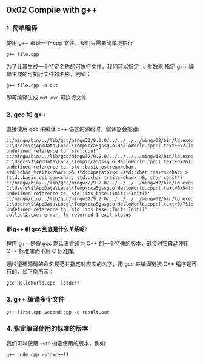 ## 0x02 Compile with g++

### 1. 简单编译

使用 g++ 编译一个 cpp 文件，我们只需要简单地执行
```shell script
g++ file.cpp
```

为了让其生成一个特定名称的可执行文件，我们可以指定 `-o` 参数来
指定 g++ 编译生成的可执行文件的名称，例如：
```shell script
g++ file.cpp -o out
```
即可编译生成 `out.exe` 可执行文件

### 2. gcc 和 g++
直接使用 gcc 来编译 c++ 语言的源码时，编译器会报错:
```shell script
c:/mingw/bin/../lib/gcc/mingw32/9.2.0/../../../../mingw32/bin/ld.exe: C:\Users\$\AppData\Local\Temp\cca5gssg.o:HelloWorld.cpp:(.text+0x21): undefined reference to `std::cout'
c:/mingw/bin/../lib/gcc/mingw32/9.2.0/../../../../mingw32/bin/ld.exe: C:\Users\$\AppData\Local\Temp\cca5gssg.o:HelloWorld.cpp:(.text+0x26): undefined reference to `std::basic_ostream<char, std::char_traits<char> >& std::operator<< <std::char_traits<char> >(std::basic_ostream<char, std::char_traits<char> >&, char const*)'
c:/mingw/bin/../lib/gcc/mingw32/9.2.0/../../../../mingw32/bin/ld.exe: C:\Users\$\AppData\Local\Temp\cca5gssg.o:HelloWorld.cpp:(.text+0x54): undefined reference to `std::ios_base::Init::~Init()'
c:/mingw/bin/../lib/gcc/mingw32/9.2.0/../../../../mingw32/bin/ld.exe: C:\Users\$\AppData\Local\Temp\cca5gssg.o:HelloWorld.cpp:(.text+0x75): undefined reference to `std::ios_base::Init::Init()'
collect2.exe: error: ld returned 1 exit status
```

#### 那 g++ 和 gcc 到底是什么关系呢?

程序 g++ 是将 gcc 默认语言设为 C++ 的一个特殊的版本，链接时它自动使用 C++ 标准库而不用 C 标准库。

通过遵循源码的命名规范并指定对应库的名字，用 gcc 来编译链接 C++ 程序是可行的，如下例所示：

```shell script
gcc HelloWorld.cpp -lstdc++
```

### 3. g++ 编译多个文件
```shell script
g++ first.cpp second.cpp -o result.out
```

### 4. 指定编译使用的标准的版本
我们可以使用 `-std` 指定使用的版本，例如:
```shell script
g++ code.cpp -std=c++11
```
